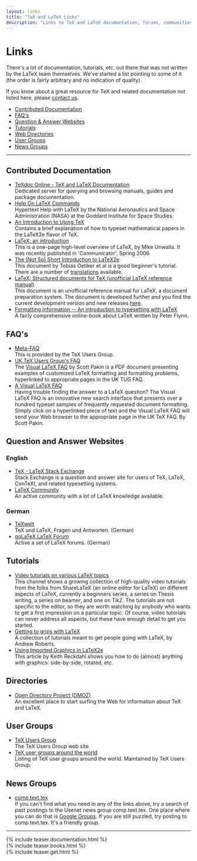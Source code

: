 ```yaml
---
layout: links
title: "TeX and LaTeX Links"
description: "Links to TeX and LaTeX documentation, forums, communities and question and answer websites."
---
```


<h1>Links</h1>
<div class="row">
  <div class="col cell1of2">
    <p>There's a lot of documentation, tutorials, etc. out there that was not written by the LaTeX team themselves. We've started a list pointing to some of it (the order is fairly arbitrary and no indication of quality).</p>
    <p>If you know about a great resource for TeX and related documentation not listed here, please <a href="{{site.baseurl}}/contact/">contact us</a>.</p>
  </div>
  <div class="col cell1of2">
    <ul class="toc">
      <li><a href="#contributed-documentation">Contributed Documentation</a></li>
      <li><a href="#faqs">FAQ's</a></li>
      <li><a href="#question-and-answer-websites">Question & Answer Websites</a></li>
      <li><a href="#tutorials">Tutorials</a></li>
      <li><a href="#directories">Web Directories</a></li>
      <li><a href="#user-groups">User Groups</a></li>
      <li><a href="#news-groups">News Groups</a></li>
    </ul>
  </div>
</div>

<hr>

## Contributed Documentation
+ [TeXdoc Online - TeX and LaTeX Documentation](http://www.texdoc.net/)  
  Dedicated server for querying and browsing manuals, guides and package documentation. 
+ [Help On LaTeX Commands](http://www.giss.nasa.gov/tools/latex/ltx-2.html)  
  Hypertext Help with LaTeX by the National Aeronautics and Space Administration (NASA) at the Goddard Institute for Space Studies.
+ [An Introduction to Using TeX](http://www.math.harvard.edu/texman/)  
  Contains a brief explanation of how to typeset mathematical papers in the LaTeX2e flavor of TeX.
+ [LaTeX: an introduction](http://www.techscribe.co.uk/ta/latex-introduction.pdf)  
  This is a one-page high-level overview of LaTeX, by Mike Unwalla. It was recently published in 'Communicator', Spring 2006.
+ [The (Not So) Short Introduction to LaTeX2e](http://ctan.tug.org/tex-archive/info/lshort/english/lshort.pdf)  
  This document by Tobias Oetiker et al is a good beginner's tutorial. There are a number of [translations](ftp://ctan.tug.org/tex-archive/info/lshort/) available. 
+ [LaTeX: Structured documents for TeX (unofficial LaTeX reference manual)](http://texdoc.net/texmf-dist/doc/latex/latex2e-help-texinfo/latex2e.pdf)  
  This document is an unofficial reference manual for LaTeX, a document preparation system. The document is developed further and you find the current development version and new releases [here](http://home.gna.org/latexrefman/).
+ [Formatting information -- An introduction to typesetting with LaTeX](http://latex.silmaril.ie/formattinginformation/)  
  A fairly comprehensive online-book about LaTeX written by Peter Flynn.

## FAQ's

+ [Meta-FAQ](http://tug.org/tex-ptr-faq)  
  This is provided by the TeX Users Group. 
+ [UK TeX Users Group's FAQ](http://www.tex.ac.uk/)  
  The [Visual LaTeX FAQ](http://ctan.tug.org/tex-archive/info/visualFAQ/visualFAQ.pdf) by Scott Pakin is a PDF document presenting examples of customized LaTeX formatting and formatting problems, hyperlinked to appropriate pages in the UK TUG FAQ.
+ [A Visual LaTeX FAQ](http://www.ctan.org/tex-archive/info/visualFAQ/visualFAQ.pdf)  
  Having trouble finding the answer to a LaTeX question? The Visual LaTeX FAQ is an innovative new search interface that presents over a hundred typeset samples of frequently requested document formatting. Simply click on a hyperlinked piece of text and the Visual LaTeX FAQ will send your Web browser to the appropriate page in the UK TeX FAQ. By Scott Pakin.
  
## Question and Answer Websites

### English

+ [TeX - LaTeX Stack Exchange](http://tex.stackexchange.com/)  
  Stack Exchange is a question and answer site for users of TeX, LaTeX, ConTeXt, and related typesetting systems.
+ [LaTeX Community](http://www.latex-community.org/)  
  An active community with a lot of LaTeX knowledge available.

### German

+ [TeXwelt](http://texwelt.de/wissen/)  
  TeX und LaTeX, Fragen und Antworten. (German)
+ [goLaTeX LaTeX Forum](http://golatex.de/)  
  Active a set of LaTeX forums. (German)
  
## Tutorials

+ [Video tutorials on various LaTeX topics](http://www.youtube.com/ShareLaTeX)  
  This channel shows a growing collection of high-quality video tutorials from the folks from ShareLaTeX (an online editor for LaTeX) on different aspects of LaTeX, currently a beginners series, a series on Thesis writing, a series on beamer, and one on TikZ. The tutorials are not specific to the editor, so they are worth watching by anybody who wants to get a first impression on a particular topic. Of course, video tutorials can never address all aspects, but these have enough detail to get you started.
+ [Getting to grips with LaTeX](http://www.andy-roberts.net/misc/latex/)  
  A collection of tutorials meant to get people going with LaTeX, by Andrew Roberts.
+ [Using Imported Graphics in LaTeX2e](ftp://ctan.tug.org/tex-archive/info/epslatex.pdf)  
  This article by Keith Reckdahl shows you how to do (almost) anything with graphics: side-by-side, rotated, etc.

## Directories

+ [Open Directory Project (DMOZ)](http://dmoz.org/Computers/Software/Typesetting/TeX/LaTeX/)  
  An excellent place to start surfing the Web for information about TeX and LaTeX.

## User Groups

+ [TeX Users Group](https://tug.org/)  
  The TeX Users Group web site.
+ [TeX user groups around the world](http://www.tug.org/usergroups.html)  
  Listing of TeX user groups around the world. Maintained by TeX Users Group.


## News Groups

+ [comp.text.tex](news:<comp.text.tex>)  
  If you can't find what you need in any of the links above, try a search of past postings to the Usenet news group comp.text.tex. One place where you can do that is [Google Groups](https://groups.google.com/forum/#!forum/comp.text.tex). If you are still puzzled, try posting to comp.text.tex. It's a friendly group.

<hr>

<div class="row teaser">
  <section class="col cell1of3">{% include teaser.documentation.html %}</section>
  <section class="col cell1of3">{% include teaser.books.html %}</section>
  <section class="col cell1of3">{% include teaser.get.html %}</section>
</div>

